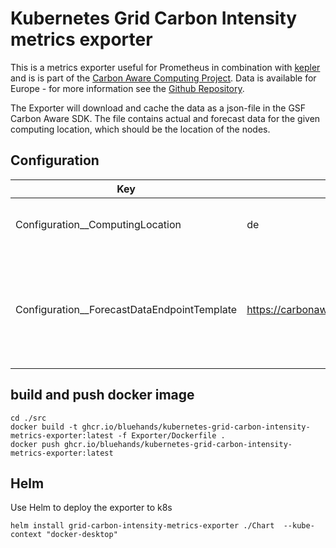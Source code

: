 # Kubernetes Grid Carbon Intensity metrics exporter

This is a metrics exporter useful for Prometheus in combination with [kepler](https://sustainable-computing.io/) and is is part of the [Carbon Aware Computing Project](https://carbon-aware-computing.com). Data is available for Europe - for more information see the [Github Repository](https://github.com/bluehands/Carbon-Aware-Computing).

The Exporter will download and cache the data as a json-file in the GSF Carbon Aware SDK. The file contains actual and forecast data for the given computing location, which should be the location of the nodes.

## Configuration

| Key | Default | Description |
| --- | --- | --- |
| Configuration__ComputingLocation | de | The Grid Carbon Intensity location |
| Configuration__ForecastDataEndpointTemplate | https://carbonawarecomputing.blob.core.windows.net/forecasts/{0}.json | URL template to download the data. {0} is replaced by the computing location  |

## build and push docker image

```pwsh
cd ./src
docker build -t ghcr.io/bluehands/kubernetes-grid-carbon-intensity-metrics-exporter:latest -f Exporter/Dockerfile .
docker push ghcr.io/bluehands/kubernetes-grid-carbon-intensity-metrics-exporter:latest
```

## Helm

Use Helm to deploy the exporter to k8s

```pwsh
helm install grid-carbon-intensity-metrics-exporter ./Chart  --kube-context "docker-desktop" 
```
